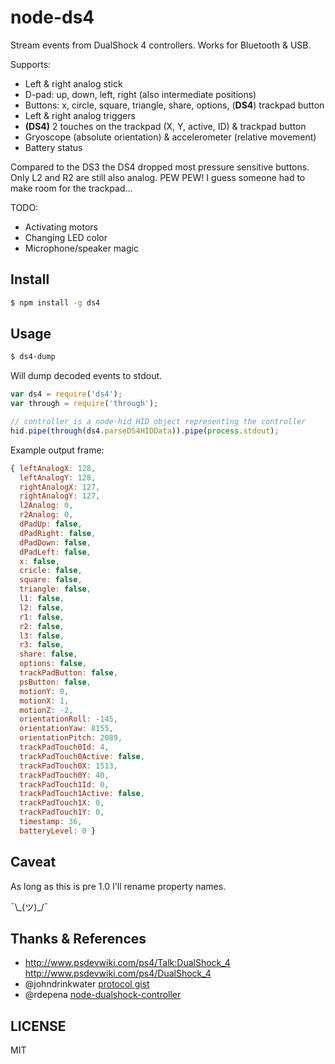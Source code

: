 # node-ds4

Stream events from DualShock 4 controllers. Works for Bluetooth & USB.

Supports:

- Left & right analog stick
- D-pad: up, down, left, right (also intermediate positions)
- Buttons: x, circle, square, triangle, share, options, (__DS4__) trackpad button
- Left & right analog triggers
- __(DS4)__ 2 touches on the trackpad (X, Y, active, ID) & trackpad button
- Gryoscope (absolute orientation) & accelerometer (relative movement)
- Battery status

Compared to the DS3 the DS4 dropped most pressure sensitive buttons.
Only L2 and R2 are still also analog. PEW PEW!
I guess someone had to make room for the trackpad...

TODO:

- Activating motors
- Changing LED color
- Microphone/speaker magic

## Install

``` sh
$ npm install -g ds4
```

## Usage

``` sh
$ ds4-dump
```

Will dump decoded events to stdout.

``` js
var ds4 = require('ds4');
var through = require('through');

// controller is a node-hid HID object representing the controller
hid.pipe(through(ds4.parseDS4HIDData)).pipe(process.stdout);
```

Example output frame:

``` js
{ leftAnalogX: 128,
  leftAnalogY: 128,
  rightAnalogX: 127,
  rightAnalogY: 127,
  l2Analog: 0,
  r2Analog: 0,
  dPadUp: false,
  dPadRight: false,
  dPadDown: false,
  dPadLeft: false,
  x: false,
  cricle: false,
  square: false,
  triangle: false,
  l1: false,
  l2: false,
  r1: false,
  r2: false,
  l3: false,
  r3: false,
  share: false,
  options: false,
  trackPadButton: false,
  psButton: false,
  motionY: 0,
  motionX: 1,
  motionZ: -2,
  orientationRoll: -145,
  orientationYaw: 8155,
  orientationPitch: 2089,
  trackPadTouch0Id: 4,
  trackPadTouch0Active: false,
  trackPadTouch0X: 1513,
  trackPadTouch0Y: 40,
  trackPadTouch1Id: 0,
  trackPadTouch1Active: false,
  trackPadTouch1X: 0,
  trackPadTouch1Y: 0,
  timestamp: 36,
  batteryLevel: 0 }
```

## Caveat

As long as this is pre 1.0 I'll rename property names.

¯\\\_(ツ)\_/¯

## Thanks & References

- http://www.psdevwiki.com/ps4/Talk:DualShock_4 http://www.psdevwiki.com/ps4/DualShock_4
- @johndrinkwater [protocol gist](https://gist.github.com/johndrinkwater/7708901)
- @rdepena [node-dualshock-controller](https://github.com/rdepena/node-dualshock-controller)

## LICENSE

MIT
